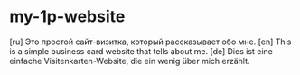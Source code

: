 # my-1p-website
[ru] Это простой сайт-визитка, который рассказывает обо мне. 
[en] This is a simple business card website that tells about me.
[de] Dies ist eine einfache Visitenkarten-Website, die ein wenig über mich erzählt.
